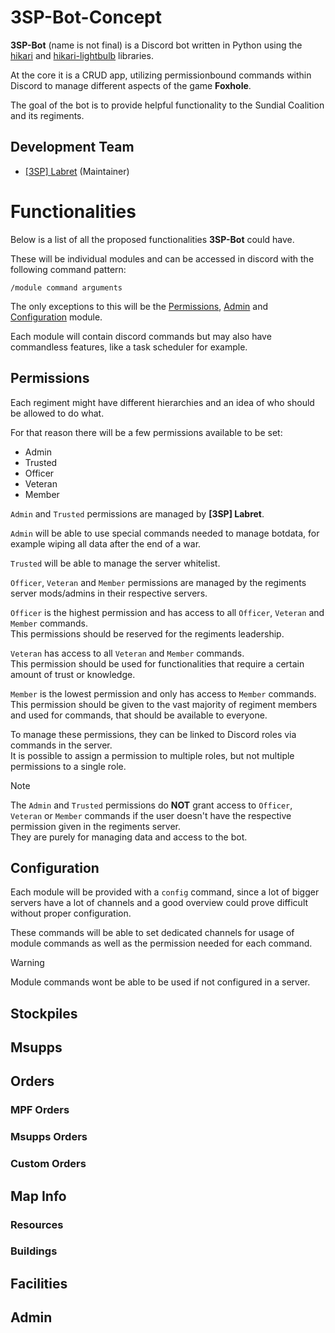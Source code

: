 # 3SP-Bot-Concept

**3SP-Bot** (name is not final) is a Discord bot written in Python using the [hikari](https://www.hikari-py.dev/]) and [hikari-lightbulb](https://hikari-lightbulb.readthedocs.io/en/latest/) libraries.
  
At the core it is a CRUD app, utilizing permissionbound commands within Discord to manage different aspects of the game **Foxhole**.
  
The goal of the bot is to provide helpful functionality to the Sundial Coalition and its regiments.

## Development Team

- [[3SP] Labret](https://github.com/Labretx) (Maintainer)

# Functionalities
Below is a list of all the proposed functionalities **3SP-Bot** could have.
  
These will be individual modules and can be accessed in discord with the following command pattern:
  
```
/module command arguments
```

The only exceptions to this will be the [Permissions](#permissions), [Admin](#admin) and [Configuration](#configuration) module.
  
Each module will contain discord commands but may also have commandless features, like a task scheduler for example.

## Permissions

Each regiment might have different hierarchies and an idea of who should be allowed to do what.

For that reason there will be a few permissions available to be set:

- Admin
- Trusted
- Officer
- Veteran
- Member

`Admin` and `Trusted` permissions are managed by **[3SP] Labret**.
  
`Admin` will be able to use special commands needed to manage botdata, for example wiping all data after the end of a war.
  
`Trusted` will be able to manage the server whitelist.
  
`Officer`, `Veteran` and `Member` permissions are managed by the regiments server mods/admins in their respective servers.
  
`Officer` is the highest permission and has access to all `Officer`, `Veteran` and `Member` commands.\
This permissions should be reserved for the regiments leadership.
  
`Veteran` has access to all `Veteran` and `Member` commands.\
This permission should be used for functionalities that require a certain amount of trust or knowledge.
  
`Member` is the lowest permission and only has access to `Member` commands.\
This permission should be given to the vast majority of regiment members and used for commands, that should be available to everyone.
  
To manage these permissions, they can be linked to Discord roles via commands in the server.\
It is possible to assign a permission to multiple roles, but not multiple permissions to a single role.

> [!NOTE]
> The `Admin` and `Trusted` permissions do **NOT** grant access to `Officer`, `Veteran` or `Member` commands if the user doesn't have the respective permission given in the regiments server.\
> They are purely for managing data and access to the bot.

## Configuration

Each module will be provided with a `config` command, since a lot of bigger servers have a lot of channels and a good overview could prove difficult without proper configuration.
  
These commands will be able to set dedicated channels for usage of module commands as well as the permission needed for each command.

> [!WARNING]
> Module commands wont be able to be used if not configured in a server.

## Stockpiles

## Msupps

## Orders

### MPF Orders

### Msupps Orders

### Custom Orders

## Map Info

### Resources

### Buildings

## Facilities

## Admin

